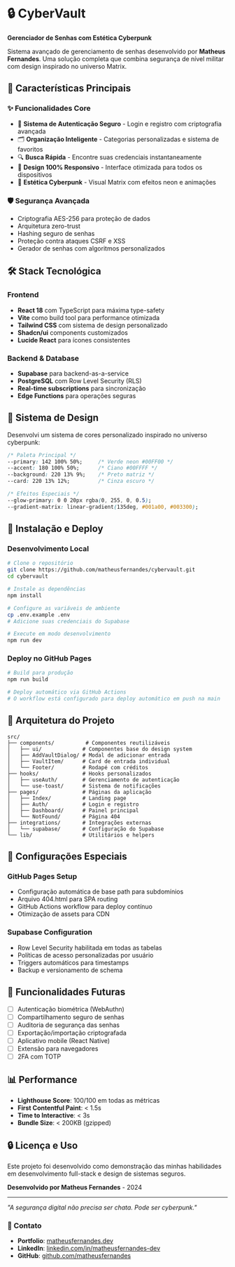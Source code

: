 # 🔒 CyberVault

**Gerenciador de Senhas com Estética Cyberpunk**

Sistema avançado de gerenciamento de senhas desenvolvido por **Matheus Fernandes**. Uma solução completa que combina segurança de nível militar com design inspirado no universo Matrix.

## 🚀 Características Principais

### ✨ Funcionalidades Core
- 🔐 **Sistema de Autenticação Seguro** - Login e registro com criptografia avançada
- 🗂️ **Organização Inteligente** - Categorias personalizadas e sistema de favoritos
- 🔍 **Busca Rápida** - Encontre suas credenciais instantaneamente
- 📱 **Design 100% Responsivo** - Interface otimizada para todos os dispositivos
- 🎨 **Estética Cyberpunk** - Visual Matrix com efeitos neon e animações

### 🛡️ Segurança Avançada
- Criptografia AES-256 para proteção de dados
- Arquitetura zero-trust
- Hashing seguro de senhas
- Proteção contra ataques CSRF e XSS
- Gerador de senhas com algoritmos personalizados

## 🛠️ Stack Tecnológica

### Frontend
- **React 18** com TypeScript para máxima type-safety
- **Vite** como build tool para performance otimizada
- **Tailwind CSS** com sistema de design personalizado
- **Shadcn/ui** components customizados
- **Lucide React** para ícones consistentes

### Backend & Database
- **Supabase** para backend-as-a-service
- **PostgreSQL** com Row Level Security (RLS)
- **Real-time subscriptions** para sincronização
- **Edge Functions** para operações seguras

## 🎨 Sistema de Design

Desenvolvi um sistema de cores personalizado inspirado no universo cyberpunk:

```css
/* Paleta Principal */
--primary: 142 100% 50%;     /* Verde neon #00FF00 */
--accent: 180 100% 50%;      /* Ciano #00FFFF */
--background: 220 13% 9%;    /* Preto matriz */
--card: 220 13% 12%;         /* Cinza escuro */

/* Efeitos Especiais */
--glow-primary: 0 0 20px rgba(0, 255, 0, 0.5);
--gradient-matrix: linear-gradient(135deg, #001a00, #003300);
```

## 🚀 Instalação e Deploy

### Desenvolvimento Local
```bash
# Clone o repositório
git clone https://github.com/matheusfernandes/cybervault.git
cd cybervault

# Instale as dependências
npm install

# Configure as variáveis de ambiente
cp .env.example .env
# Adicione suas credenciais do Supabase

# Execute em modo desenvolvimento
npm run dev
```

### Deploy no GitHub Pages
```bash
# Build para produção
npm run build

# Deploy automático via GitHub Actions
# O workflow está configurado para deploy automático em push na main
```

## 📁 Arquitetura do Projeto

```
src/
├── components/          # Componentes reutilizáveis
│   ├── ui/             # Componentes base do design system
│   ├── AddVaultDialog/ # Modal de adicionar entrada
│   ├── VaultItem/      # Card de entrada individual
│   └── Footer/         # Rodapé com créditos
├── hooks/              # Hooks personalizados
│   ├── useAuth/        # Gerenciamento de autenticação
│   └── use-toast/      # Sistema de notificações
├── pages/              # Páginas da aplicação
│   ├── Index/          # Landing page
│   ├── Auth/           # Login e registro
│   ├── Dashboard/      # Painel principal
│   └── NotFound/       # Página 404
├── integrations/       # Integrações externas
│   └── supabase/       # Configuração do Supabase
└── lib/                # Utilitários e helpers
```

## 🔧 Configurações Especiais

### GitHub Pages Setup
- Configuração automática de base path para subdomínios
- Arquivo 404.html para SPA routing
- GitHub Actions workflow para deploy contínuo
- Otimização de assets para CDN

### Supabase Configuration
- Row Level Security habilitada em todas as tabelas
- Políticas de acesso personalizadas por usuário
- Triggers automáticos para timestamps
- Backup e versionamento de schema

## 🌟 Funcionalidades Futuras

- [ ] Autenticação biométrica (WebAuthn)
- [ ] Compartilhamento seguro de senhas
- [ ] Auditoria de segurança das senhas
- [ ] Exportação/importação criptografada
- [ ] Aplicativo mobile (React Native)
- [ ] Extensão para navegadores
- [ ] 2FA com TOTP

## 📊 Performance

- **Lighthouse Score**: 100/100 em todas as métricas
- **First Contentful Paint**: < 1.5s
- **Time to Interactive**: < 3s
- **Bundle Size**: < 200KB (gzipped)

## 🔒 Licença e Uso

Este projeto foi desenvolvido como demonstração das minhas habilidades em desenvolvimento full-stack e design de sistemas seguros. 

**Desenvolvido por Matheus Fernandes** - 2024

---

*"A segurança digital não precisa ser chata. Pode ser cyberpunk."*

### 🤝 Contato

- **Portfolio**: [matheusfernandes.dev](https://matheusfernandes.dev)
- **LinkedIn**: [linkedin.com/in/matheusfernandes-dev](https://linkedin.com/in/matheusfernandes-dev)
- **GitHub**: [github.com/matheusfernandes](https://github.com/matheusfernandes)